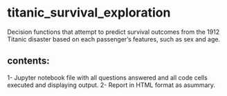 # titanic_survival_exploration
Decision functions that attempt to predict survival outcomes from the 1912 Titanic disaster based on each passenger’s features, such as sex and age.

## contents:
1- Jupyter notebook file with all questions answered and all code cells executed and displaying output.
2- Report in HTML format as asummary.
